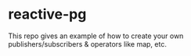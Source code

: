 # reactive-pg
This repo gives an example of how to create your own publishers/subscribers & operators like map, etc.
